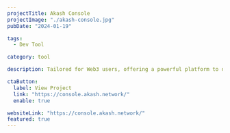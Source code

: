 ```yaml
---
projectTitle: Akash Console
projectImage: "./akash-console.jpg"
pubDate: "2024-01-19"

tags:
  - Dev Tool

category: tool

description: Tailored for Web3 users, offering a powerful platform to deploy applications on the Akash network with enhanced capabilities.

ctaButton:
  label: View Project
  link: "https://console.akash.network/"
  enable: true

websiteLink: "https://console.akash.network/"
featured: true
---
```

